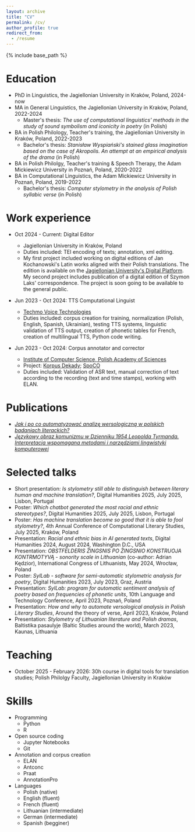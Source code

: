 ```yaml
---
layout: archive
title: "CV"
permalink: /cv/
author_profile: true
redirect_from:
  - /resume
---
```


{% include base_path %}

Education
======

* PhD in Linguistics, the Jagiellonian University in Kraków, Poland, 2024-now
* MA in General Linguistics, the Jagiellonian University in Kraków, Poland, 2022-2024
  * Master's thesis: _The use of computational linguistics' methods in the study of sound symbolism and iconicity in poetry_ (in Polish)
* BA in Polish Philology, Teacher's training, the Jagiellonian University in Kraków, Poland, 2022-2023
  * Bachelor's thesis: _Stanisław Wyspiański's stained glass imagination based on the case of Akropolis. An attempt at an empirical analysis of the drama_ (in Polish)
* BA in Polish Philolgy, Teacher's training & Speech Therapy, the Adam Mickiewicz University in Poznań, Poland, 2020-2022
* BA in Computational Linguistics, the Adam Mickiewicz University in Poznań, Poland, 2019-2022
  * Bachelor's thesis: _Computer stylometry in the analysis of Polish syllabic verse_ (in Polish)

Work experience
======

* Oct 2024 - Current: Digital Editor
  * Jagiellonian University in Kraków, Poland
  * Duties included: TEI encoding of texts; annotation, xml editing.
  * My first project included working on digital editions of Jan Kochanowski's Latin works aligned with their Polish translations. The edition is available on the [Jagiellonian University's Digital Platform](https://neolatina.dhlab.uj.edu.pl/home). My second project includes publication of a digital edition of Szymon Laks' correspondence. The project is soon going to be available to the general public.

* Jun 2023 - Oct 2024: TTS Computational Linguist
  * [Techmo Voice Technologies](https://techmo.ai/)
  * Duties included: corpus creation for training, normalization (Polish, English, Spanish, Ukrainian), testing TTS systems, linguistic validation of TTS output, creation of phonetic tables for French, creation of multilingual TTS, Python code writing.

* Jun 2023 - Oct 2024: Corpus annotator and corrector
  * [Institute of Computer Science, Polish Academy of Sciences](https://ipipan.waw.pl/en/)
  * Project: [Korpus Dekady](https://korpus-dekady.ipipan.waw.pl/); [SpoCO](https://korpusmowy.ijppan.pl/)
  * Duties included: Validation of ASR text, manual correction of text according to the recording (text and time stamps), working with ELAN.

Publications
======

* [_Jak i po co automatyzować analizę wersologiczną w polskich badaniach literackich?_](https://studiapoetica.uken.krakow.pl/article/view/10428/10425)
* [_Językowy obraz komunizmu w Dzienniku 1954 Leopolda Tyrmanda. Interpretacja wspomagana metodami i narzędziami lingwistyki komputerowej_](https://studiadecultura.uken.krakow.pl/article/view/10871/9815)

Selected talks
======

* Short presentation: _Is stylometry still able to distinguish between literary human and machine translation?_, Digital Humanities 2025, July 2025, Lisbon, Portugal
* Poster: _Which chatbot generated the most racial and ethnic stereotypes?_, Digital Humanities 2025, July 2025, Lisbon, Portugal
* Poster: _Has machine translation become so good that it is able to fool stylometry?_, 4th Annual Conference of Computational Literary Studies, July 2025, Kraków, Poland
* Presentation: _Racial and ethnic bias in AI generated texts_, Digital Humanities 2024, August 2024, Washington D.C., USA
* Presentation: _OBSTFELDERIS ŽINGSNIS PO ŽINGSNIO KONSTRUOJA KONTRMOTYVĄ - sonority scale in Lithuanian_ (co-author: Adrian Kędzior), International Congress of Lithuanists, May 2024, Wrocław, Poland
* Poster: _SylLab - software for semi-automatic stylometric analysis for poetry_, Digital Humanities 2023, July 2023, Graz, Austria
* Presentation: _SylLab: program for automatic sentiment analysis of poetry based on frequencies of phonetic units_, 10th Language and Technology Conference, April 2023, Poznań, Poland
* Presentation: _How and why to automate versological analysis in Polish Literary Studies_, Around the theory of verse, April 2023, Kraków, Poland
* Presentation: _Stylometry of Lithuanian literature and Polish dramas_, Baltistika pasaulyje (Baltic Studies around the world), March 2023, Kaunas, Lithuania

Teaching
======

* October 2025 - February 2026: 30h course in digital tools for translation studies; Polish Philolgy Faculty, Jagiellonian University in Kraków

Skills
======
* Programming
  * Python
  * R
* Open source coding
  * Jupyter Notebooks
  * Git
* Annotation and corpus creation
  * ELAN
  * Antconc
  * Praat
  * AnnotationPro
* Languages
  * Polish (native)
  * English (fluent)
  * French (fluent)
  * Lithuanian (intermediate)
  * German (intermediate)
  * Spanish (begginer)
